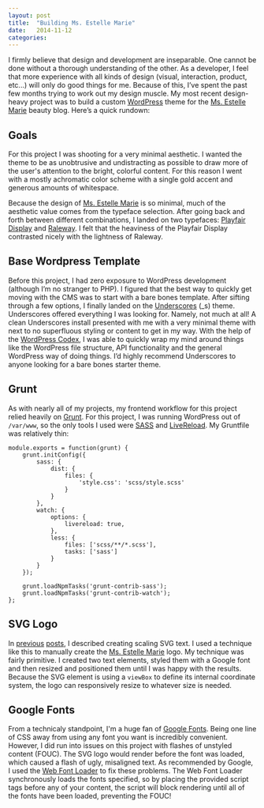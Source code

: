 ```yaml
---
layout: post
title:  "Building Ms. Estelle Marie"
date:   2014-11-12
categories:
---
```


I firmly believe that design and development are inseparable. One cannot be done without a thorough understanding of the other. As a developer, I feel that more experience with all kinds of design (visual, interaction, product, etc...) will only do good things for me. Because of this, I’ve spent the past few months trying to work out my design muscle. My most recent design-heavy project was to build a custom [WordPress](https://wordpress.com/) theme for the [Ms. Estelle Marie](http://www.msestellemarie.com/) beauty blog. Here’s a quick rundown:

## Goals

For this project I was shooting for a very minimal aesthetic. I wanted the theme to be as unobtrusive and undistracting as possible to draw more of the user's attention to the bright, colorful content. For this reason I went with a mostly achromatic color scheme with a single gold accent and generous amounts of whitespace.

Because the design of [Ms. Estelle Marie](http://www.msestellemarie.com/) is so minimal, much of the aesthetic value comes from the typeface selection. After going back and forth between different combinations, I landed on two typefaces: [Playfair Display](http://www.google.com/fonts/specimen/Playfair+Display) and [Raleway](http://www.google.com/fonts/specimen/Raleway). I felt that the heaviness of the Playfair Display contrasted nicely with the lightness of Raleway.

## Base Wordpress Template

Before this project, I had zero exposure to WordPress development (although I’m no stranger to PHP). I figured that the best way to quickly get moving with the CMS was to start with a bare bones template. After sifting through a few options, I finally landed on the [Underscores](http://underscores.me/) (_s) theme. Underscores offered everything I was looking for. Namely, not much at all! A clean Underscores install presented with me with a very minimal theme with next to no superfluous styling or content to get in my way. With the help of the [WordPress Codex](http://codex.wordpress.org/), I was able to quickly wrap my mind around things like the WordPress file structure, API functionality and the general WordPress way of doing things. I’d highly recommend Underscores to anyone looking for a bare bones starter theme.

## Grunt

As with nearly all of my projects, my frontend workflow for this project relied heavily on [Grunt](http://gruntjs.com/). For this project, I was running WordPress out of <code class="language-*">/var/www</code>, so the only tools I used were [SASS](http://sass-lang.com/) and [LiveReload](http://livereload.com/). My Gruntfile was relatively thin:

<pre><code class="language-javascript">module.exports = function(grunt) {
    grunt.initConfig({
        sass: {
            dist: {
                files: {
                    'style.css': 'scss/style.scss'
                }
            }
        },
        watch: {
            options: {
                livereload: true,
            },
            less: {
                files: ['scss/**/*.scss'],
                tasks: ['sass']
            }
        }
    });

    grunt.loadNpmTasks('grunt-contrib-sass');
    grunt.loadNpmTasks('grunt-contrib-watch');
};</code></pre>

## SVG Logo

In [previous](http://1pxsolidtomato.com/2014/10/08/quest-for-scalable-svg-text/) [posts](http://1pxsolidtomato.com/2014/09/09/responsive-svg-height-issue/), I described creating scaling SVG text. I used a technique like this to manually create the [Ms. Estelle Marie](http://www.msestellemarie.com/) logo. My technique was fairly primitive. I created two text elements, styled them with a Google font and then resized and positioned them until I was happy with the results. Because the SVG element is using a <code class="language-*">viewBox</code> to define its internal coordinate system, the logo can responsively resize to whatever size is needed.

## Google Fonts

From a technicaly standpoint, I'm a huge fan of [Google Fonts](http://www.google.com/fonts). Being one line of CSS away from using any font you want is incredibly convenient. However, I did run into issues on this project with flashes of unstyled content (FOUC). The SVG logo would render before the font was loaded, which caused a flash of ugly, misaligned text. As recommended by Google, I used the [Web Font Loader](https://github.com/typekit/webfontloader) to fix these problems. The Web Font Loader synchronously loads the fonts specified, so by placing the provided script tags before any of your content, the script will block rendering until all of the fonts have been loaded, preventing the FOUC!